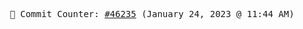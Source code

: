 <p align="center">
    <samp>
        📮 Commit Counter: <a href="https://github.com/Javascript-void0/Javascript-void0/commits/main">#46235</a> (January 24, 2023 @ 11:44 AM)
    </samp>
</p>